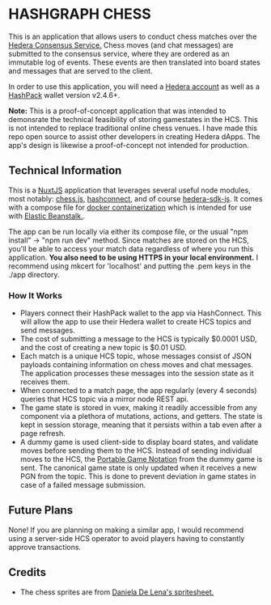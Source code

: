 # HASHGRAPH CHESS

This is an application that allows users to conduct chess matches over the [Hedera Consensus Service.](https://hedera.com/consensus-service) Chess moves (and chat messages) are submitted to the consensus service, where they are ordered as an immutable log of events. These events are then translated into board states and messages that are served to the client.

In order to use this application, you will need a [Hedera account](https://hedera.com/account-creation) as well as a [HashPack](https://www.hashpack.app/) wallet version v2.4.6+.

**Note:** This is a proof-of-concept application that was intended to demonsrate the technical feasibility of storing gamestates in the HCS. This is not intended to replace traditional online chess venues. I have made this repo open source to assist other developers in creating Hedera dApps. The app's design is likewise a proof-of-concept not intended for production.

## Technical Information

This is a [NuxtJS](https://nuxtjs.org/) application that leverages several useful node modules, most notably: [chess.js](https://github.com/jhlywa/chess.js), [hashconnect](https://www.hashpack.app/hashconnect), and of course [hedera-sdk-js](https://github.com/hashgraph/hedera-sdk-js). It comes with a compose file for [docker containerization](https://www.docker.com/) which is intended for use with [Elastic Beanstalk.](https://aws.amazon.com/elasticbeanstalk/).

The app can be run locally via either its compose file, or the usual "npm install" -> "npm run dev" method. Since matches are stored on the HCS, you'll be able to access your match data regardless of where you run this application. **You also need to be using HTTPS in your local environment.** I recommend using mkcert for 'localhost' and putting the .pem keys in the ./app directory.

### How It Works

- Players connect their HashPack wallet to the app via HashConnect. This will allow the app to use their Hedera wallet to create HCS topics and send messages.
- The cost of submitting a message to the HCS is typically $0.0001 USD, and the cost of creating a new topic is $0.01 USD.
- Each match is a unique HCS topic, whose messages consist of JSON payloads containing information on chess moves and chat messages. The application processes these messages into the session state as it receives them.
- When connected to a match page, the app regularly (every 4 seconds) queries that HCS topic via a mirror node REST api.
- The game state is stored in vuex, making it readily accessible from any component via a plethora of mutations, actions, and getters. The state is kept in session storage, meaning that it persists within a tab even after a page refresh.
- A dummy game is used client-side to display board states, and validate moves before sending them to the HCS. Instead of sending individual moves to the HCS, the [Portable Game Notation](https://en.wikipedia.org/wiki/Portable_Game_Notation) from the dummy game is sent. The canonical game state is only updated when it receives a new PGN from the topic. This is done to prevent deviation in game states in case of a failed message submission.

## Future Plans

None! If you are planning on making a similar app, I would recommend using a server-side HCS operator to avoid players having to constantly approve transactions.

## Credits

- The chess sprites are from [Daniela De Lena's spritesheet.](https://dilena.de/chess-artwork-pieces-and-board-art-assets)
